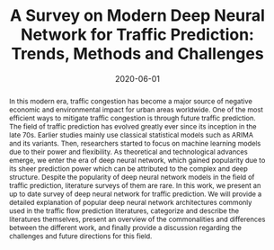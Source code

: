 ---
title: "A Survey on Modern Deep Neural Network for Traffic Prediction: Trends, Methods and Challenges"
authors:
- David Alexander Tedjopurnomo
- admin
- Baihua Zheng
- Farhana Choudhury
- Kai Qin

publication_types: ["2"]
publication: In *TKDE*
publication_short: In *TKDE*
date: "2020-06-01"

abstract: In this modern era, traffic congestion has become a major source of negative economic and environmental impact for urban areas worldwide. One of the most efficient ways to mitigate traffic congestion is through future traffic prediction. The field of traffic prediction has evolved greatly ever since its inception in the late 70s. Earlier studies mainly use classical statistical models such as ARIMA and its variants. Then, researchers started to focus on machine learning models due to their power and flexibility. As theoretical and technological advances emerge, we enter the era of deep neural network, which gained popularity due to its sheer prediction power which can be attributed to the complex and deep structure. Despite the popularity of deep neural network models in the field of traffic prediction, literature surveys of them are rare. In this work, we present an up to date survey of deep neural network for traffic prediction. We will provide a detailed explanation of popular deep neural network architectures commonly used in the traffic flow prediction literatures, categorize and describe the literatures themselves, present an overview of the commonalities and differences between the different work, and finally provide a discussion regarding the challenges and future directions for this field.


#tags:
#- Source Themes
featured: true

links:
- name: Early Access
  url: https://www.computer.org/csdl/journal/tk/5555/01/09112608/1kwilO27jfG

---